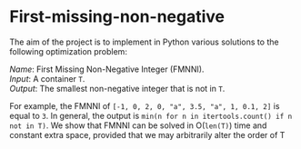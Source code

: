 # First-missing-non-negative

The aim of the project is to implement in Python various solutions to the following optimization problem:

*Name*: First Missing Non-Negative Integer (FMNNI).  
*Input*: A container `T`.  
*Output*: The smallest non-negative integer that is not in `T`.  

For example, the FMNNI of `[-1, 0, 2, 0, "a", 3.5, "a", 1, 0.1, 2]` is equal to `3`.
In general, the output is `min(n for n in itertools.count() if n not in T)`.
We show that FMNNI can be solved in O(`len(T)`) time and constant extra space,
provided that we may arbitrarily alter the order of T 

